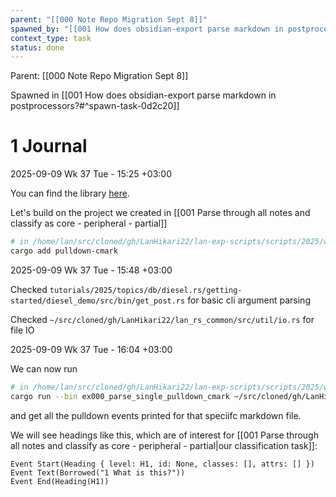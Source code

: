 ```yaml
---
parent: "[[000 Note Repo Migration Sept 8]]"
spawned_by: "[[001 How does obsidian-export parse markdown in postprocessors?]]"
context_type: task
status: done
---
```


Parent: [[000 Note Repo Migration Sept 8]]

Spawned in [[001 How does obsidian-export parse markdown in postprocessors?#^spawn-task-0d2c20]]

# 1 Journal

2025-09-09 Wk 37 Tue - 15:25 +03:00

You can find the library [here](https://github.com/pulldown-cmark/pulldown-cmark/).

Let's build on the project we created in [[001 Parse through all notes and classify as core - peripheral - partial]]

```sh
# in /home/lan/src/cloned/gh/LanHikari22/lan-exp-scripts/scripts/2025/weekly/Wk37-000-obsidian-vault-migration-rs/migration_rs
cargo add pulldown-cmark
```

2025-09-09 Wk 37 Tue - 15:48 +03:00

Checked `tutorials/2025/topics/db/diesel.rs/getting-started/diesel_demo/src/bin/get_post.rs` for basic cli argument parsing

Checked `~/src/cloned/gh/LanHikari22/lan_rs_common/src/util/io.rs` for file IO

2025-09-09 Wk 37 Tue - 16:04 +03:00

We can now run

```sh
# in /home/lan/src/cloned/gh/LanHikari22/lan-exp-scripts/scripts/2025/weekly/Wk37-000-obsidian-vault-migration-rs/migration_rs
cargo run --bin ex000_parse_single_pulldown_cmark ~/src/cloned/gh/LanHikari22/lan-setup-notes/README.md
```

and get all the pulldown events printed for that speciifc markdown file.

We will see headings like this, which are of interest for [[001 Parse through all notes and classify as core - peripheral - partial|our classification task]]:

```
Event Start(Heading { level: H1, id: None, classes: [], attrs: [] })
Event Text(Borrowed("1 What is this?"))
Event End(Heading(H1))
```
